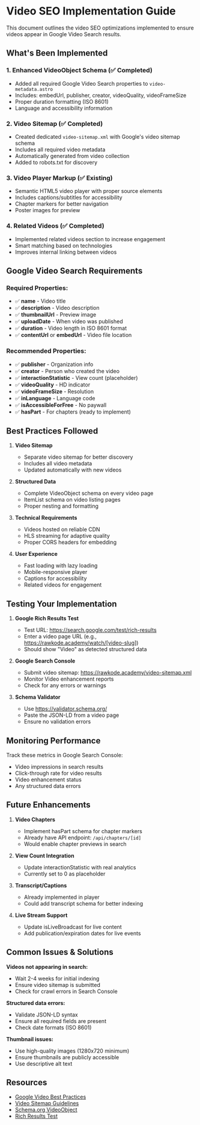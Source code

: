 # Video SEO Implementation Guide

This document outlines the video SEO optimizations implemented to ensure videos
appear in Google Video Search results.

## What's Been Implemented

### 1. Enhanced VideoObject Schema (✅ Completed)

- Added all required Google Video Search properties to `video-metadata.astro`
- Includes: embedUrl, publisher, creator, videoQuality, videoFrameSize
- Proper duration formatting (ISO 8601)
- Language and accessibility information

### 2. Video Sitemap (✅ Completed)

- Created dedicated `video-sitemap.xml` with Google's video sitemap schema
- Includes all required video metadata
- Automatically generated from video collection
- Added to robots.txt for discovery

### 3. Video Player Markup (✅ Existing)

- Semantic HTML5 video player with proper source elements
- Includes captions/subtitles for accessibility
- Chapter markers for better navigation
- Poster images for preview

### 4. Related Videos (✅ Completed)

- Implemented related videos section to increase engagement
- Smart matching based on technologies
- Improves internal linking between videos

## Google Video Search Requirements

### Required Properties:

- ✅ **name** - Video title
- ✅ **description** - Video description
- ✅ **thumbnailUrl** - Preview image
- ✅ **uploadDate** - When video was published
- ✅ **duration** - Video length in ISO 8601 format
- ✅ **contentUrl** or **embedUrl** - Video file location

### Recommended Properties:

- ✅ **publisher** - Organization info
- ✅ **creator** - Person who created the video
- ✅ **interactionStatistic** - View count (placeholder)
- ✅ **videoQuality** - HD indicator
- ✅ **videoFrameSize** - Resolution
- ✅ **inLanguage** - Language code
- ✅ **isAccessibleForFree** - No paywall
- ✅ **hasPart** - For chapters (ready to implement)

## Best Practices Followed

1. **Video Sitemap**
   - Separate video sitemap for better discovery
   - Includes all video metadata
   - Updated automatically with new videos

2. **Structured Data**
   - Complete VideoObject schema on every video page
   - ItemList schema on video listing pages
   - Proper nesting and formatting

3. **Technical Requirements**
   - Videos hosted on reliable CDN
   - HLS streaming for adaptive quality
   - Proper CORS headers for embedding

4. **User Experience**
   - Fast loading with lazy loading
   - Mobile-responsive player
   - Captions for accessibility
   - Related videos for engagement

## Testing Your Implementation

1. **Google Rich Results Test**
   - Test URL: https://search.google.com/test/rich-results
   - Enter a video page URL (e.g., https://rawkode.academy/watch/[video-slug])
   - Should show "Video" as detected structured data

2. **Google Search Console**
   - Submit video sitemap: https://rawkode.academy/video-sitemap.xml
   - Monitor Video enhancement reports
   - Check for any errors or warnings

3. **Schema Validator**
   - Use https://validator.schema.org/
   - Paste the JSON-LD from a video page
   - Ensure no validation errors

## Monitoring Performance

Track these metrics in Google Search Console:

- Video impressions in search results
- Click-through rate for video results
- Video enhancement status
- Any structured data errors

## Future Enhancements

1. **Video Chapters**
   - Implement hasPart schema for chapter markers
   - Already have API endpoint: `/api/chapters/[id]`
   - Would enable chapter previews in search

2. **View Count Integration**
   - Update interactionStatistic with real analytics
   - Currently set to 0 as placeholder

3. **Transcript/Captions**
   - Already implemented in player
   - Could add transcript schema for better indexing

4. **Live Stream Support**
   - Update isLiveBroadcast for live content
   - Add publication/expiration dates for live events

## Common Issues & Solutions

**Videos not appearing in search:**

- Wait 2-4 weeks for initial indexing
- Ensure video sitemap is submitted
- Check for crawl errors in Search Console

**Structured data errors:**

- Validate JSON-LD syntax
- Ensure all required fields are present
- Check date formats (ISO 8601)

**Thumbnail issues:**

- Use high-quality images (1280x720 minimum)
- Ensure thumbnails are publicly accessible
- Use descriptive alt text

## Resources

- [Google Video Best Practices](https://developers.google.com/search/docs/appearance/video)
- [Video Sitemap Guidelines](https://developers.google.com/search/docs/crawling-indexing/sitemaps/video-sitemaps)
- [Schema.org VideoObject](https://schema.org/VideoObject)
- [Rich Results Test](https://search.google.com/test/rich-results)
